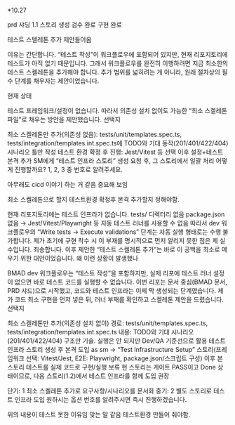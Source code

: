 *10.27


prd 샤딩
1.1 스토리 생성
검수 완료
구현 완료

테스트 스텔레톤 추가 제안들어옴


이유는 간단합니다. “테스트 작성”이 워크플로우에 포함되어 있지만, 현재 리포지토리에 테스트가 아직 없기 때문입니다. 그래서 워크플로우를 완전히 이행하려면 지금 최소한의 테스트 스켈레톤을 추가해야 합니다. 추가 범위를 넓히려는 게 아니라, 원래 절차상의 필수 단계를 채우자는 제안이었습니다.

현재 상태

테스트 프레임워크/설정이 없습니다. 따라서 의존성 설치 없이도 가능한 “최소 스켈레톤 파일”로 채우는 방안을 제안했습니다.
선택지

최소 스켈레톤만 추가(의존성 없음): tests/unit/templates.spec.ts, tests/integration/templates.int.spec.ts에 TODO와 기대 동작(201/401/422/404) 시나리오 틀만 작성
테스트 환경 확정 후 진행: Jest/Vitest 등 선택 이후 설정+테스트 본격 추가
SM에게 “테스트 인프라 스토리” 생성 요청 후, 그 스토리에서 일괄 처리
어떻게 진행할까요? 1, 2, 3 중 번호로 알려주세요.

아무래도 cicd 이야기 하는 거 같음 중요해 보임

최소 스켈레톤으로 할지 
테스트환경 확정후 본격 추가할지 정해야함. 


현재 리포지토리에는 테스트 인프라가 없습니다.
tests/ 디렉터리 없음
package.json 없음 → Jest/Vitest/Playwright 등 자동 테스트 러너를 사용할 수 없음
따라서 dev 워크플로우의 “Write tests → Execute validations” 단계는 자동 실행 형태로는 수행 불가합니다.
제가 초기에 구현 착수 시 이 부재를 명시적으로 먼저 알리지 못한 점은 제 실수입니다. 죄송합니다. 이후 제안한 “테스트 스켈레톤 추가”는 바로 이 공백을 최소로 메우기 위한 대안이었습니다.
왜 이런 상황이 발생했나

BMAD dev 워크플로우는 “테스트 작성”을 포함하지만, 실제 리포에 테스트 러너 설정이 없으면 바로 테스트 코드를 실행할 수 없습니다.
이번 리포는 문서 중심(BMAD 문서, PRD 샤드)으로 시작했고, 코드와 테스트 인프라는 이제 막 생성되는 단계였습니다. 제가 코드 최소 구현을 먼저 넣은 뒤, 러너 부재를 확인하고 스켈레톤 제안을 드렸습니다.
선택지

최소 스켈레톤만 추가(의존성 설치 없이)
경로: tests/unit/templates.spec.ts, tests/integration/templates.int.spec.ts
내용: TODO와 기대 시나리오(201/401/422/404) 구조만 기술. 실행은 안 되지만 Dev/QA 기준선으로 활용
테스트 인프라 스토리 생성 후 본격 도입
as sm → “Test Infrastructure Setup” 스토리(프레임워크 선택: Vitest/Jest, E2E: Playwright, package.json/스크립트 구성)
이후 본 스토리 테스트를 실제 코드로 구현/실행
보류
현 스토리는 게이트 PASS이고 Done 상태이므로, 다음 스토리(1.2)에서 테스트 인프라를 함께 도입
권장

단기: 1 최소 스켈레톤 추가로 요구사항/시나리오를 문서화
중기: 2 별도 스토리로 테스트 인프라 도입
원하시는 옵션 번호를 알려주시면 즉시 진행하겠습니다.

위의 내용이 테스트 못한 이유임 맞는 말 같음 테스트환경 만들어 줘야함.
